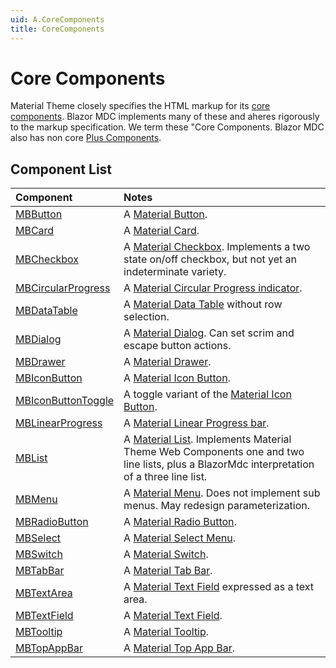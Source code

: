 ```yaml
---
uid: A.CoreComponents
title: CoreComponents
---
```

# Core Components

Material Theme closely specifies the HTML markup for its [core components](https://material.io/develop/web). Blazor MDC implements many of these and aheres rigorously to 
the markup specification. We term these "Core Components. Blazor MDC also has non core [Plus Components](xref:A.PlusComponents).

## Component List

| Component | Notes |
| :-------- | :---- |
| [MBButton](xref:C.MBButton) | A [Material Button](https://github.com/material-components/material-components-web/tree/v7.0.0/packages/mdc-button#buttons). |
| [MBCard](xref:C.MBCard) | A [Material Card](https://github.com/material-components/material-components-web/tree/v7.0.0/packages/mdc-card#cards). |
| [MBCheckbox](xref:C.MBCheckbox) | A [Material Checkbox](https://github.com/material-components/material-components-web/tree/v7.0.0/packages/mdc-checkbox#selection-controls-checkboxes). Implements a two state on/off checkbox, but not yet an indeterminate variety. |
| [MBCircularProgress](xref:C.MBCircularProgress) | A [Material Circular Progress indicator](https://github.com/material-components/material-components-web/tree/v7.0.0/packages/mdc-circular-progress#circular-progress). |
| [MBDataTable<TItem>](xref:C.MBDataTable) | A [Material Data Table](https://github.com/material-components/material-components-web/tree/v7.0.0/packages/mdc-data-table#data-tables) without row selection. |
| [MBDialog](xref:C.MBDialog) | A [Material Dialog](https://github.com/material-components/material-components-web/tree/v7.0.0/packages/mdc-dialog#dialogs). Can set scrim and escape button actions. |
| [MBDrawer](xref:C.MBDrawer) | A [Material Drawer](https://github.com/material-components/material-components-web/tree/v7.0.0/packages/mdc-drawer#navigation-drawers). |
| [MBIconButton](xref:C.MBIconButton) | A [Material Icon Button](https://github.com/material-components/material-components-web/tree/v7.0.0/packages/mdc-icon-button#icon-buttons). |
| [MBIconButtonToggle](xref:C.MBIconButtonToggle) | A toggle variant of the [Material Icon Button](https://github.com/material-components/material-components-web/tree/v7.0.0/packages/mdc-icon-button#icon-buttons). |
| [MBLinearProgress](xref:C.MBLinearProgress) | A [Material Linear Progress bar](https://github.com/material-components/material-components-web/tree/v7.0.0/packages/mdc-linear-progress#linear-progress). |
| [MBList](xref:C.MBList) | A [Material List](https://github.com/material-components/material-components-web/tree/v7.0.0/packages/mdc-list#lists). Implements Material Theme Web Components one and two line lists, plus a BlazorMdc interpretation of a three line list. |
| [MBMenu](xref:C.MBMenu) | A [Material Menu](https://github.com/material-components/material-components-web/tree/v7.0.0/packages/mdc-menu#menus). Does not implement sub menus. May redesign parameterization. |
| [MBRadioButton](xref:C.MBRadioButton) | A [Material Radio Button](https://github.com/material-components/material-components-web/tree/v7.0.0/packages/mdc-radio#selection-controls-radio-buttons). |
| [MBSelect](xref:C.MBSelect) | A [Material Select Menu](https://github.com/material-components/material-components-web/tree/v7.0.0/packages/mdc-select#select-menus). |
| [MBSwitch](xref:C.MBSwitch) | A [Material Switch](https://github.com/material-components/material-components-web/tree/v7.0.0/packages/mdc-switch#selection-controls-switches). |
| [MBTabBar](xref:C.MBTabBar) | A [Material Tab Bar](https://github.com/material-components/material-components-web/tree/v7.0.0/packages/mdc-tab-bar#tab-bar). |
| [MBTextArea](xref:C.MBTextArea) | A [Material Text Field](https://github.com/material-components/material-components-web/tree/v7.0.0/packages/mdc-textfield#text-field) expressed as a text area. |
| [MBTextField](xref:C.MBTextField) | A [Material Text Field](https://github.com/material-components/material-components-web/tree/v7.0.0/packages/mdc-textfield#text-field). |
| [MBTooltip](xref:C.MBTooltip) | A [Material Tooltip](https://github.com/material-components/material-components-web/tree/master/packages/mdc-tooltip#tooltip). |
| [MBTopAppBar](xref:C.MBTopAppBar) | A [Material Top App Bar](https://github.com/material-components/material-components-web/tree/v7.0.0/packages/mdc-top-app-bar#top-app-bar). |